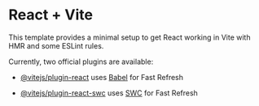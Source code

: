 # React + Vite

This template provides a minimal setup to get React working in Vite with HMR and some ESLint rules.

Currently, two official plugins are available:

- [@vitejs/plugin-react](https://github.com/vitejs/vite-plugin-react/blob/main/packages/plugin-react/README.md) uses [Babel](https://babeljs.io/) for Fast Refresh
- [@vitejs/plugin-react-swc](https://github.com/vitejs/vite-plugin-react-swc) uses [SWC](https://swc.rs/) for Fast Refresh

  <!--  https://codesandbox.io/p/sand
  box/credit-card-form-material-ui-i33q8r?file=%2Fpackage.json
  https://codesandbox.io/p/sandbox/react-credit-cards-demo-forked-2sq5cf?file=%2Findex.js -->

<!--  <img
src={getCardImageProps({ images }).src} // Remove the spread operator
alt="Card"
className="object-contain w-[100px] h-[100px]"
 /> -->
